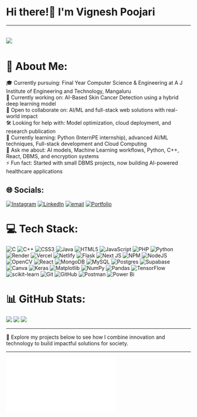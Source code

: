 # Hi there!👋 I'm Vignesh Poojari  
---
![](https://komarev.com/ghpvc/?username=vignesh-p3007&label=Profile%20views&color=blue&style=flat)  
---
# 💫 About Me:
🎓 Currently pursuing: Final Year Computer Science & Engineering at A J Institute of Engineering and Technology, Mangaluru    
🔭 Currently working on: AI-Based Skin Cancer Detection using a hybrid deep learning model    
🤝 Open to collaborate on: AI/ML and full-stack web solutions with real-world impact    
🛠 Looking for help with: Model optimization, cloud deployment, and research publication    
🌱 Currently learning: Python (InternPE internship), advanced AI/ML techniques, Full-stack development and Cloud Computing    
💬 Ask me about: AI models, Machine Learning workflows, Python, C++, React, DBMS, and encryption systems    
⚡ Fun fact: Started with small DBMS projects, now building AI-powered healthcare applications       

## 🌐 Socials:
[![Instagram](https://img.shields.io/badge/Instagram-%23E4405F.svg?logo=Instagram&logoColor=white)](https://instagram.com/vignesh-p3007) [![LinkedIn](https://img.shields.io/badge/LinkedIn-%230077B5.svg?logo=linkedin&logoColor=white)](https://linkedin.com/in/vignesh-p3007) [![email](https://img.shields.io/badge/Email-D14836?logo=gmail&logoColor=white)](mailto:vigneshpoojari3007@gmail.com) [![Portfolio](https://img.shields.io/badge/Portfolio-000000?logo=data:image/png;base64,iVBORw0KGgoAAAANSUhEUgAABQAAAAUACAYAAAAY5P/3AAAAAXNSR0IArs4c6QAAAARzQklUCAgICHwIZIgAACAASURBVHic7N1Zc1znmSDoczITCwEQIABi3wGS4CJqMWXLLtstumpiOhzjip65oG7qbi6q7/ovmP4T/Qc6aipCipiYqXBXVbs9I6jctscSKS4SSHABAWIl9i0BJBKZe&logoColor=white)](https://vignesh-p3007.github.io/portfolio/)


# 💻 Tech Stack:
![C](https://img.shields.io/badge/c-%2300599C.svg?style=plastic&logo=c&logoColor=white) ![C++](https://img.shields.io/badge/c++-%2300599C.svg?style=plastic&logo=c%2B%2B&logoColor=white) ![CSS3](https://img.shields.io/badge/css3-%231572B6.svg?style=plastic&logo=css3&logoColor=white) ![Java](https://img.shields.io/badge/java-%23ED8B00.svg?style=plastic&logo=openjdk&logoColor=white) ![HTML5](https://img.shields.io/badge/html5-%23E34F26.svg?style=plastic&logo=html5&logoColor=white) ![JavaScript](https://img.shields.io/badge/javascript-%23323330.svg?style=plastic&logo=javascript&logoColor=%23F7DF1E) ![PHP](https://img.shields.io/badge/php-%23777BB4.svg?style=plastic&logo=php&logoColor=white) ![Python](https://img.shields.io/badge/python-3670A0?style=plastic&logo=python&logoColor=ffdd54) ![Render](https://img.shields.io/badge/Render-%46E3B7.svg?style=plastic&logo=render&logoColor=white) ![Vercel](https://img.shields.io/badge/vercel-%23000000.svg?style=plastic&logo=vercel&logoColor=white) ![Netlify](https://img.shields.io/badge/netlify-%23000000.svg?style=plastic&logo=netlify&logoColor=#00C7B7) ![Flask](https://img.shields.io/badge/flask-%23000.svg?style=plastic&logo=flask&logoColor=white) ![Next JS](https://img.shields.io/badge/Next-black?style=plastic&logo=next.js&logoColor=white) ![NPM](https://img.shields.io/badge/NPM-%23CB3837.svg?style=plastic&logo=npm&logoColor=white) ![NodeJS](https://img.shields.io/badge/node.js-6DA55F?style=plastic&logo=node.js&logoColor=white) ![OpenCV](https://img.shields.io/badge/opencv-%23white.svg?style=plastic&logo=opencv&logoColor=white) ![React](https://img.shields.io/badge/react-%2320232a.svg?style=plastic&logo=react&logoColor=%2361DAFB) ![MongoDB](https://img.shields.io/badge/MongoDB-%234ea94b.svg?style=plastic&logo=mongodb&logoColor=white) ![MySQL](https://img.shields.io/badge/mysql-4479A1.svg?style=plastic&logo=mysql&logoColor=white) ![Postgres](https://img.shields.io/badge/postgres-%23316192.svg?style=plastic&logo=postgresql&logoColor=white) ![Supabase](https://img.shields.io/badge/Supabase-3ECF8E?style=plastic&logo=supabase&logoColor=white) ![Canva](https://img.shields.io/badge/Canva-%2300C4CC.svg?style=plastic&logo=Canva&logoColor=white) ![Keras](https://img.shields.io/badge/Keras-%23D00000.svg?style=plastic&logo=Keras&logoColor=white) ![Matplotlib](https://img.shields.io/badge/Matplotlib-%23ffffff.svg?style=plastic&logo=Matplotlib&logoColor=black) ![NumPy](https://img.shields.io/badge/numpy-%23013243.svg?style=plastic&logo=numpy&logoColor=white) ![Pandas](https://img.shields.io/badge/pandas-%23150458.svg?style=plastic&logo=pandas&logoColor=white) ![TensorFlow](https://img.shields.io/badge/TensorFlow-%23FF6F00.svg?style=plastic&logo=TensorFlow&logoColor=white) ![scikit-learn](https://img.shields.io/badge/scikit--learn-%23F7931E.svg?style=plastic&logo=scikit-learn&logoColor=white) ![Git](https://img.shields.io/badge/git-%23F05033.svg?style=plastic&logo=git&logoColor=white) ![GitHub](https://img.shields.io/badge/github-%23121011.svg?style=plastic&logo=github&logoColor=white) ![Postman](https://img.shields.io/badge/Postman-FF6C37?style=plastic&logo=postman&logoColor=white) ![Power Bi](https://img.shields.io/badge/power_bi-F2C811?style=plastic&logo=powerbi&logoColor=black) 

# 📊 GitHub Stats:
![](https://github-readme-stats.vercel.app/api?username=vignesh-p3007&theme=github_dark&hide_border=false&include_all_commits=true&count_private=false)
![](https://nirzak-streak-stats.vercel.app/?user=vignesh-p3007&theme=github_dark&hide_border=false)
![](https://github-readme-stats.vercel.app/api/top-langs/?username=vignesh-p3007&theme=github_dark&hide_border=false&include_all_commits=true&count_private=false&layout=compact)

---

📂 Explore my projects below to see how I combine innovation and technology to build impactful solutions for society.  

---

![Download My Resume](/Vignesh-Full-Stack-Developer.pdf)  